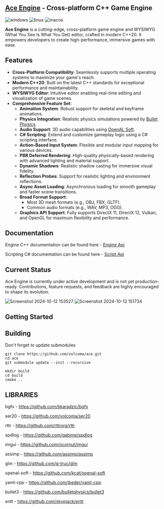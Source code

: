 ## [Ace Engine](https://github.com/volcoma/ace) - Cross-platform C++ Game Engine

![windows](https://github.com/volcoma/ace/actions/workflows/windows.yml/badge.svg)
![linux](https://github.com/volcoma/ace/actions/workflows/linux.yml/badge.svg)
![macos](https://github.com/volcoma/ace/actions/workflows/macos.yml/badge.svg)


**Ace Engine** is a cutting-edge, cross-platform game engine and WYSIWYG (What You See Is What You Get) editor, crafted in modern C++20. It empowers developers to create high-performance, immersive games with ease.

## Features

- **Cross-Platform Compatibility**: Seamlessly supports multiple operating systems to maximize your game's reach.
- **Modern C++20**: Built on the latest C++ standards for exceptional performance and maintainability.
- **WYSIWYG Editor**: Intuitive editor enabling real-time editing and visualization of game scenes.
- **Comprehensive Feature Set**:
  - **Animation System**: Robust support for skeletal and keyframe animations.
  - **Physics Integration**: Realistic physics simulations powered by [Bullet Physics](https://github.com/bulletphysics/bullet3).
  - **Audio Support**: 3D audio capabilities using [OpenAL Soft](https://github.com/kcat/openal-soft).
  - **C# Scripting**: Extend and customize gameplay logic using a C# scripting interface.
  - **Action-Based Input System**: Flexible and modular input mapping for various devices.
  - **PBR Deferred Rendering**: High-quality physically-based rendering with advanced lighting and material support.
  - **Dynamic Shadows**: Realistic shadow casting for immersive visual fidelity.
  - **Reflection Probes**: Support for realistic lighting and environment reflections.
  - **Async Asset Loading**: Asynchronous loading for smooth gameplay and faster scene transitions.
  - **Broad Format Support**:
    - Most 3D mesh formats (e.g., OBJ, FBX, GLTF).
    - Common audio formats (e.g., WAV, MP3, OGG).
  - **Graphics API Support**: Fully supports DirectX 11, DirectX 12, Vulkan, and OpenGL for maximum flexibility and performance.

## Documentation
Engine C++ documentation can be found here - [Engine Api](https://volcoma.github.io/ace-engine-api/html/index.html)

Scripting C# documentation can be found here - [Script Api](https://volcoma.github.io/ace-script-api/html/index.html)



## Current Status

Ace Engine is currently under active development and is not yet production-ready. Contributions, feature requests, and feedback are highly encouraged to shape its evolution.

![Screenshot 2024-10-12 153527](https://github.com/user-attachments/assets/dacb054b-13c8-49e8-a757-dd43bdd8401a)
![Screenshot 2024-10-12 151734](https://github.com/user-attachments/assets/7eed707b-35fb-41f8-8831-4a235bd9934f)


## Getting Started

## Building
Don't forget to update submodules
```
git clone https://github.com/volcoma/ace.git
cd ace
git submodule update --init --recursive

mkdir build
cd build
cmake ..

```
## LIBRARIES
bgfx - https://github.com/bkaradzic/bgfx

ser20 - https://github.com/volcoma/ser20

rttr - https://github.com/rttrorg/rttr

spdlog - https://github.com/gabime/spdlog

imgui - https://github.com/ocornut/imgui

assimp - https://github.com/assimp/assimp

glm - https://github.com/g-truc/glm

openal-soft - https://github.com/kcat/openal-soft

yaml-cpp - https://github.com/jbeder/yaml-cpp

bullet3 - https://github.com/bulletphysics/bullet3

entt - https://github.com/skypjack/entt
